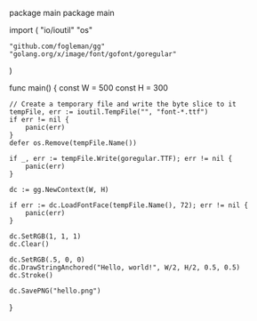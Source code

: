 package main
package main

import (
	"io/ioutil"
	"os"

	"github.com/fogleman/gg"
	"golang.org/x/image/font/gofont/goregular"
)

func main() {
	const W = 500
	const H = 300

	// Create a temporary file and write the byte slice to it
	tempFile, err := ioutil.TempFile("", "font-*.ttf")
	if err != nil {
		panic(err)
	}
	defer os.Remove(tempFile.Name())

	if _, err := tempFile.Write(goregular.TTF); err != nil {
		panic(err)
	}

	dc := gg.NewContext(W, H)

	if err := dc.LoadFontFace(tempFile.Name(), 72); err != nil {
		panic(err)
	}

	dc.SetRGB(1, 1, 1)
	dc.Clear()

	dc.SetRGB(.5, 0, 0)
	dc.DrawStringAnchored("Hello, world!", W/2, H/2, 0.5, 0.5)
	dc.Stroke()

	dc.SavePNG("hello.png")
}

